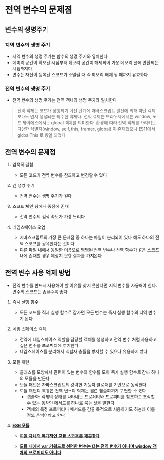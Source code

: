 # 전역 변수의 문제점

## 변수의 생명주기

### 지역 변수의 생명 주기

- 지역 변수의 생명 주기는 함수의 생명 주기와 일치한다 
- 메미리 공간이 확보된 시점부터 메모리 공간이 해제되어 가용 메모리 풀에 반환되는 시점까지다 
- 변수는 자신이 등록된 스코프가 소멸될 때 즉 메모리 해제 될 때까지 유효하다 

### 전역 변수의 생명 주기

- 전역 변수의 생명 주기는 전역 객체의 생명 주기와 일치한다 

> 전역 객체는 코드가 싱행되기 이전 단계에 자바스크립트 엔진에 의해 어떤 객체보다도 먼저 생성되는 특수한 객체다. 전역 객체는 브라우저에서는 window, 노드 제이에스에서는 global 객체를 의미한다. 환경에 따라 전역 객체를 가리키는 다양한 식별자(window, self, this, frames, global) 이 존재했으나 ES11에서 globalThis 로 통일 되었다 

## 전역 변수의 문제점

1. 암묵적 결합
   - 모든 코드가 전역 변수를 참조하고 변경할 수 있다 

2. 긴 생명 주기
   - 전역 변수는 생명 주기가 길다 

3. 스코프 체인 상에서 종점에 존재
   - 전역 변수의 검색 속도가 가장 느리다 

4. 네임스페이스 오염
   - 자바스크립트의 가장 큰 문제점 중 하나는 파일이 분리되어 있다 해도 하나의 전역 스코프를 공유한다는 것이다 
   - 다른 파일 내에서 동일한 이름으로 명명된 전역 변수나 전역 함수가 같은 스코프 내에 존재할 경우 예상치 못한 결과를 가져온다 

## 전역 변수 사용 억제 방법

- 전역 변수를 반드시 사용해야 할 이유를 찾지 못한다면 지역 변수를 사용해야 한다. 변수의 스코프는 좁을수록 좋다 

1. 즉시 실행 함수
   - 모든 코드를 직시 실행 함수로 감사면 모든 변수는 즉시 실행 함수의 지역 변수가 된다 

2. 네임 스페이스 객체
   - 전역에 네임스페이스 역할을 담당할 객체를 생성하고 전역 변수 처럼 사용하고 싶은 변수를 프로퍼티에 추가한다 
   - 네임스페이스를 분리해서 식별자 충돌을 방지할 수 있으나 유용하지 않다 

3. 모듈 패턴
   - 클래스를 모방해서 관련이 있는 변수와 함수를 모아 즉시 실행 함수로 감싸 하나의 모듈을 만든다 
   - 모듈 패턴은 자바스크립트의 강력한 기능이 클로저를 기반으로 동작한다 
   - 모듈 패턴의 특징은 전역 변수의 억제는 물론 캡슐화까지 구현할 수 있다 
     - 캡슐화: 객체의 상태를 나타내는 프로퍼티와 프로퍼티를 참조하고 조작할 수 있는 동작인 메서드를 하나로 묶는 것을 말한다 
     - 객체의 특정 프로퍼티나 메서드를 감출 목적으로 사용하기도 하는데 이를 정보 은닉이라고 한다 

4. <u>**ES6 모듈**</u>

   - <u>**파일 자체의 독자적인 모듈 스코프를 제공한다**</u> 

   - <u>**모듈 내에서 var 키워드로 선언한 변수는 더는 전역 변수가 아니며 window 객체의 프로퍼티도 아니다**</u> 

     